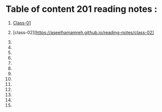 # Table of content 201 reading notes :

1. [Class-01](https://aseelhamamreh.github.io/reading-notes/201class1)

2. [class-02][https://aseelhamamreh.github.io/reading-notes/class-02]

3. 

4. 

5. 

6. 

7. 

8. 

9. 

10. 

11. 

12. 

13. 

14. 

15. 

